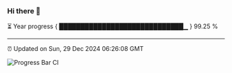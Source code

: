 ### Hi there 👋

⏳ Year progress { █████████████████████████████▁ } 99.25 %

---

⏰ Updated on Sun, 29 Dec 2024 06:26:08 GMT

![Progress Bar CI](https://github.com/liununu/liununu/workflows/Progress%20Bar%20CI/badge.svg)
